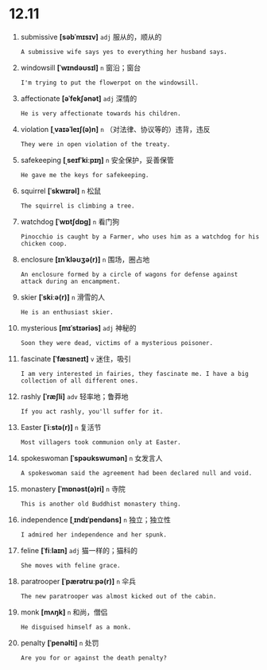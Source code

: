 # 12.11



1. submissive **[səbˈmɪsɪv]** `adj` 服从的，顺从的
    ```
    A submissive wife says yes to everything her husband says.
    
    ```

2. windowsill **[ˈwɪndəʊsɪl]** `n` 窗沿；窗台
    ```
    I'm trying to put the flowerpot on the windowsill.
    
    ```

3. affectionate **[əˈfekʃənət]** `adj` 深情的
    ```
    He is very affectionate towards his children.
    
    ```

4. violation **[ˌvaɪəˈleɪʃ(ə)n]** `n` （对法律、协议等的）违背，违反
    ```
    They were in open violation of the treaty.
    
    ```

5. safekeeping **[ˌseɪfˈkiːpɪŋ]** `n` 安全保护，妥善保管
    ```
    He gave me the keys for safekeeping.
    
    ```

6. squirrel **[ˈskwɪrəl]** `n` 松鼠
    ```
    The squirrel is climbing a tree.
    
    ```

7. watchdog **[ˈwɒtʃdɒɡ]** `n` 看门狗
    ```
    Pinocchio is caught by a Farmer, who uses him as a watchdog for his chicken coop.
    
    ```

8. enclosure **[ɪnˈkləʊʒə(r)]** `n` 围场，圈占地
    ```
    An enclosure formed by a circle of wagons for defense against attack during an encampment.
    
    ```

9. skier **[ˈskiːə(r)]** `n` 滑雪的人
    ```
    He is an enthusiast skier.
    
    ```

10. mysterious **[mɪˈstɪəriəs]** `adj` 神秘的
    ```
    Soon they were dead, victims of a mysterious poisoner.
    
    ```

11. fascinate **[ˈfæsɪneɪt]** `v` 迷住，吸引
    ```
    I am very interested in fairies, they fascinate me. I have a big collection of all different ones.
    
    ```

12. rashly **[ˈræʃli]** `adv` 轻率地；鲁莽地
    ```
    If you act rashly, you'll suffer for it.
    
    ```

13. Easter **[ˈiːstə(r)]** `n` 复活节
    ```
    Most villagers took communion only at Easter.
    
    ```

14. spokeswoman **[ˈspəʊkswʊmən]** `n` 女发言人
    ```
    A spokeswoman said the agreement had been declared null and void.
    
    ```

15. monastery **[ˈmɒnəst(ə)ri]** `n` 寺院
    ```
    This is another old Buddhist monastery thing.
    
    ```

16. independence **[ˌɪndɪˈpendəns]** `n` 独立；独立性
    ```
    I admired her independence and her spunk.
    
    ```

17. feline **[ˈfiːlaɪn]** `adj` 猫一样的；猫科的
    ```
    She moves with feline grace.
    
    ```

18. paratrooper **[ˈpærətruːpə(r)]** `n` 伞兵
    ```
    The new paratrooper was almost kicked out of the cabin.
    
    ```

19. monk **[mʌŋk]** `n` 和尚，僧侣
    ```
    He disguised himself as a monk.
    
    ```

20. penalty **[ˈpenəlti]** `n` 处罚
    ```
    Are you for or against the death penalty?
    
    ```
